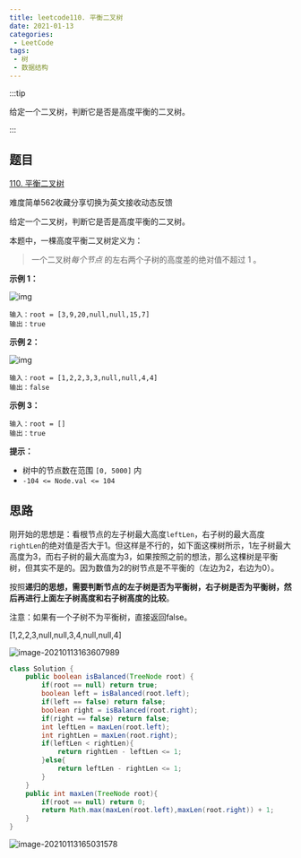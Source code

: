 ```yaml
---
title: leetcode110. 平衡二叉树
date: 2021-01-13
categories:
 - LeetCode
tags:
 - 树
 - 数据结构
---
```


:::tip

给定一个二叉树，判断它是否是高度平衡的二叉树。

:::

<!-- more -->

## 题目

[110. 平衡二叉树](https://leetcode-cn.com/problems/balanced-binary-tree/)

难度简单562收藏分享切换为英文接收动态反馈

给定一个二叉树，判断它是否是高度平衡的二叉树。

本题中，一棵高度平衡二叉树定义为：

> 一个二叉树*每个节点* 的左右两个子树的高度差的绝对值不超过 1 。

 

**示例 1：**

![img](https://i.loli.net/2021/01/13/7EuFJ53TA4xCalK.jpg)

```
输入：root = [3,9,20,null,null,15,7]
输出：true
```

**示例 2：**

![img](https://i.loli.net/2021/01/13/nriDeLKZJOVd2GN.jpg)

```
输入：root = [1,2,2,3,3,null,null,4,4]
输出：false
```

**示例 3：**

```
输入：root = []
输出：true
```

 

**提示：**

- 树中的节点数在范围 `[0, 5000]` 内
- `-104 <= Node.val <= 104`

## 思路

刚开始的思想是：看根节点的左子树最大高度`leftLen`，右子树的最大高度`rightLen`的绝对值是否大于1。但这样是不行的，如下面这棵树所示，1左子树最大高度为3，而右子树的最大高度为3，如果按照之前的想法，那么这棵树是平衡树，但其实不是的。因为数值为2的树节点是不平衡的（左边为2，右边为0）。

按照**递归的思想，需要判断节点的左子树是否为平衡树，右子树是否为平衡树，然后再进行上面左子树高度和右子树高度的比较**。

注意：如果有一个子树不为平衡树，直接返回false。

[1,2,2,3,null,null,3,4,null,null,4]

![image-20210113163607989](https://i.loli.net/2021/01/13/iD3LQ8nxXWdcUKP.png)

```java
class Solution {
    public boolean isBalanced(TreeNode root) {
        if(root == null) return true;
        boolean left = isBalanced(root.left);
        if(left == false) return false;
        boolean right = isBalanced(root.right);
        if(right == false) return false;
        int leftLen = maxLen(root.left);
        int rightLen = maxLen(root.right);
        if(leftLen < rightLen){
            return rightLen - leftLen <= 1;
        }else{
            return leftLen - rightLen <= 1;
        }
    }    
    public int maxLen(TreeNode root){
        if(root == null) return 0;
        return Math.max(maxLen(root.left),maxLen(root.right)) + 1;
    }
}
```



![image-20210113165031578](https://i.loli.net/2021/01/13/jUwV3agBl9bk1HI.png)